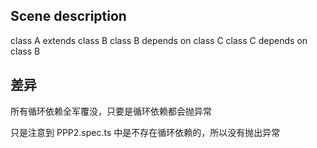 ## Scene description

class A extends class B
class B depends on class C
class C depends on class B

## 差异

所有循环依赖全军覆没，只要是循环依赖都会抛异常

只是注意到 PPP2.spec.ts 中是不存在循环依赖的，所以没有抛出异常
